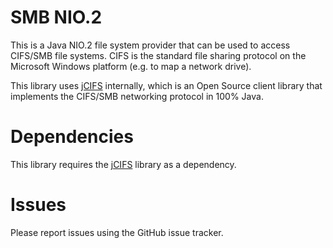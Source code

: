 # SMB NIO.2
This is a Java NIO.2 file system provider that can be used to access CIFS/SMB file systems. CIFS is the standard file sharing protocol on the Microsoft Windows platform (e.g. to map a network drive). 

This library uses [jCIFS](https://jcifs.samba.org/) internally, which is an Open Source client library that implements the CIFS/SMB networking protocol in 100% Java. 

# Dependencies
This library requires the [jCIFS](https://jcifs.samba.org/) library as a dependency.

# Issues
Please report issues using the GitHub issue tracker.
